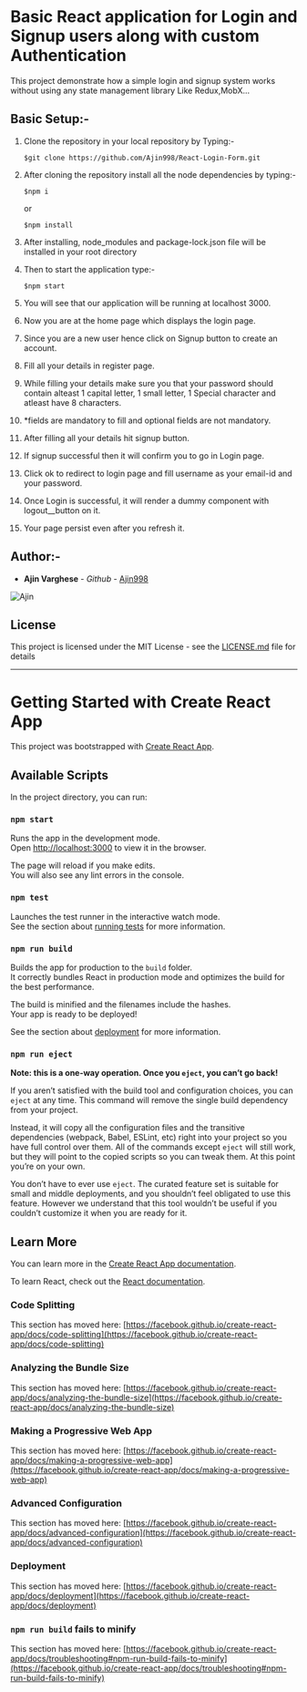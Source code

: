 # Basic React application for Login and Signup users along with custom Authentication

This project demonstrate how a simple login and signup system works without using any state management library Like Redux,MobX...

## Basic Setup:-

1. Clone the repository in your local repository by Typing:-
   ```
   $git clone https://github.com/Ajin998/React-Login-Form.git
   ```
2. After cloning the repository install all the node dependencies by typing:-
   ```
   $npm i
   ```
   or
   ```
   $npm install
   ```
3. After installing, node_modules and package-lock.json file will be installed in your root directory

4. Then to start the application type:-

    ```
    $npm start
    ```

5. You will see that our application will be running at localhost 3000.
6. Now you are at the home page which displays the login page.
7. Since you are a new user hence click on Signup button to create an account.
8. Fill all your details in register page.
9. While filling your details make sure you that your password should contain alteast 1 capital letter, 1 small letter, 1 Special character and atleast have 8 characters.
10. *fields are mandatory to fill and optional fields are not mandatory.
11. After filling all your details hit signup button.
12. If signup successful then it will confirm you to go in Login page.
13. Click ok to redirect to login page and fill username as your email-id  and your password.
14. Once Login is successful, it will render a dummy component with logout__button on it.
15. Your page persist even after you refresh it.


## Author:-

- **Ajin Varghese** - _Github_ - [Ajin998](https://github.com/Ajin998)

![Ajin](https://user-images.githubusercontent.com/73870819/104104221-c3664e80-52cc-11eb-9cef-4bfff11cae27.png)

## License

This project is licensed under the MIT License - see the [LICENSE.md](LICENSE.md) file for details


---

# Getting Started with Create React App

This project was bootstrapped with [Create React App](https://github.com/facebook/create-react-app).

## Available Scripts

In the project directory, you can run:

### `npm start`

Runs the app in the development mode.\
Open [http://localhost:3000](http://localhost:3000) to view it in the browser.

The page will reload if you make edits.\
You will also see any lint errors in the console.

### `npm test`

Launches the test runner in the interactive watch mode.\
See the section about [running tests](https://facebook.github.io/create-react-app/docs/running-tests) for more information.

### `npm run build`

Builds the app for production to the `build` folder.\
It correctly bundles React in production mode and optimizes the build for the best performance.

The build is minified and the filenames include the hashes.\
Your app is ready to be deployed!

See the section about [deployment](https://facebook.github.io/create-react-app/docs/deployment) for more information.

### `npm run eject`

**Note: this is a one-way operation. Once you `eject`, you can’t go back!**

If you aren’t satisfied with the build tool and configuration choices, you can `eject` at any time. This command will remove the single build dependency from your project.

Instead, it will copy all the configuration files and the transitive dependencies (webpack, Babel, ESLint, etc) right into your project so you have full control over them. All of the commands except `eject` will still work, but they will point to the copied scripts so you can tweak them. At this point you’re on your own.

You don’t have to ever use `eject`. The curated feature set is suitable for small and middle deployments, and you shouldn’t feel obligated to use this feature. However we understand that this tool wouldn’t be useful if you couldn’t customize it when you are ready for it.

## Learn More

You can learn more in the [Create React App documentation](https://facebook.github.io/create-react-app/docs/getting-started).

To learn React, check out the [React documentation](https://reactjs.org/).

### Code Splitting

This section has moved here: [https://facebook.github.io/create-react-app/docs/code-splitting](https://facebook.github.io/create-react-app/docs/code-splitting)

### Analyzing the Bundle Size

This section has moved here: [https://facebook.github.io/create-react-app/docs/analyzing-the-bundle-size](https://facebook.github.io/create-react-app/docs/analyzing-the-bundle-size)

### Making a Progressive Web App

This section has moved here: [https://facebook.github.io/create-react-app/docs/making-a-progressive-web-app](https://facebook.github.io/create-react-app/docs/making-a-progressive-web-app)

### Advanced Configuration

This section has moved here: [https://facebook.github.io/create-react-app/docs/advanced-configuration](https://facebook.github.io/create-react-app/docs/advanced-configuration)

### Deployment

This section has moved here: [https://facebook.github.io/create-react-app/docs/deployment](https://facebook.github.io/create-react-app/docs/deployment)

### `npm run build` fails to minify

This section has moved here: [https://facebook.github.io/create-react-app/docs/troubleshooting#npm-run-build-fails-to-minify](https://facebook.github.io/create-react-app/docs/troubleshooting#npm-run-build-fails-to-minify)
